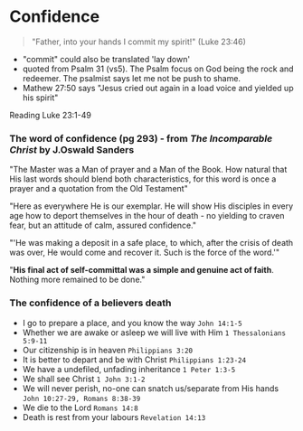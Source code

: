 # Confidence

> "Father, into your hands I commit my spirit!" (Luke 23:46)

- "commit" could also be translated 'lay down'
- quoted from Psalm 31 (vs5). The Psalm focus on God being the rock and redeemer. The psalmist says let me not be push to shame.
- Mathew 27:50 says "Jesus cried out again in a load voice and yielded up his spirit"

Reading Luke 23:1-49

### The word of confidence (pg 293) - from *The Incomparable Christ* by J.Oswald Sanders

"The Master was a Man of prayer and a Man of the Book. How natural that His last words should blend
both characteristics, for this word is once a prayer and a quotation from the Old Testament"

"Here as everywhere He is our exemplar. He will show His disciples in every age how to deport
themselves in the hour of death - no yielding to craven fear, but an attitude of calm, assured
confidence."

"'He was making a deposit in a safe place, to which, after the crisis of death was over, He would
come and recover it. Such is the force of the word.'"

"**His final act of self-committal was a simple and genuine act of faith**. Nothing more remained to be done."

### The confidence of a believers death

- I go to prepare a place, and you know the way `John 14:1-5`
- Whether we are awake or asleep we will live with Him `1 Thessalonians 5:9-11`
- Our citizenship is in heaven `Philippians 3:20`
- It is better to depart and be with Christ `Philippians 1:23-24`
- We have a undefiled, unfading inheritance `1 Peter 1:3-5`
- We shall see Christ `1 John 3:1-2`
- We will never perish, no-one can snatch us/separate from His hands `John 10:27-29, Romans 8:38-39`
- We die to the Lord `Romans 14:8`
- Death is rest from your labours `Revelation 14:13`

